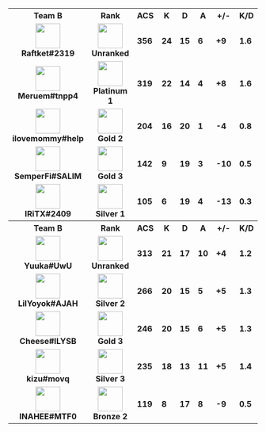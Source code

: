 <table>
  <tr>
    <th align="center">Team B</th>
    <th>Rank
    </th><th title="Average Combat Score">ACS</th>
    <th title="Kills">K</th>
    <th title="Deaths">D</th>
    <th title="Assists">A</th>
    <th title="Kill Difference">+/-</th>
    <th title="Kill/Death Ratio">K/D</th>
    <th title="Average Damage Delta per Second">DDÎ”</th>
    <th>ADR</th>
    <th>HS%</th>
    <th>KAST</th>
    <th>FK</th>
    <th>FD</th>
    <th>MK</th>
  </tr><tr>
      <td align="center">
        <img src="https://titles.trackercdn.com/valorant-api/agents/320b2a48-4d9b-a075-30f1-1f93a9b638fa/displayicon.png" width="50">
        <br>
        <b>
          Raftket#2319
        </b></td>
      <td align="center">
        <img src="https://trackercdn.com/cdn/tracker.gg/valorant/icons/tiersv2/0.png" width="50">
        <br>
        <b>Unranked</b>
      </td><td>
        <b>356</b>
      </td>
      <td>
        <b>24</b>
      </td>
      <td>
        <b>15</b>
      </td>
      <td>
        <b>6</b>
      </td>
      <td>
        <b>+9
        </b>
      </td>
      <td>
        <b>1.6</b>
      </td>
      <td>
        <b>104</b>
      </td>
      <td>
        <b>236.0</b>
      </td>
      <td>
        <b>24.4%</b>
      </td>
      <td>
        <b>76.0%</b>
      </td>
      <td>
        <b>0</b>
      </td>
      <td>
        <b>1</b>
      </td>
      <td>
        <b>4</b>
      </td>
    </tr><tr>
      <td align="center">
        <img src="https://titles.trackercdn.com/valorant-api/agents/22697a3d-45bf-8dd7-4fec-84a9e28c69d7/displayicon.png" width="50">
        <br>
        <b>
          Meruem#tnpp4
        </b></td>
      <td align="center">
        <img src="https://trackercdn.com/cdn/tracker.gg/valorant/icons/tiersv2/15.png" width="50">
        <br>
        <b>Platinum 1</b>
      </td><td>
        <b>319</b>
      </td>
      <td>
        <b>22</b>
      </td>
      <td>
        <b>14</b>
      </td>
      <td>
        <b>4</b>
      </td>
      <td>
        <b>+8
        </b>
      </td>
      <td>
        <b>1.6</b>
      </td>
      <td>
        <b>52</b>
      </td>
      <td>
        <b>209.1</b>
      </td>
      <td>
        <b>31.0%</b>
      </td>
      <td>
        <b>67.0%</b>
      </td>
      <td>
        <b>3</b>
      </td>
      <td>
        <b>0</b>
      </td>
      <td>
        <b>2</b>
      </td>
    </tr><tr>
      <td align="center">
        <img src="https://titles.trackercdn.com/valorant-api/agents/1dbf2edd-4729-0984-3115-daa5eed44993/displayicon.png" width="50">
        <br>
        <b>
          ilovemommy#help
        </b></td>
      <td align="center">
        <img src="https://trackercdn.com/cdn/tracker.gg/valorant/icons/tiersv2/13.png" width="50">
        <br>
        <b>Gold 2</b>
      </td><td>
        <b>204</b>
      </td>
      <td>
        <b>16</b>
      </td>
      <td>
        <b>20</b>
      </td>
      <td>
        <b>1</b>
      </td>
      <td>
        <b>-4
        </b>
      </td>
      <td>
        <b>0.8</b>
      </td>
      <td>
        <b>-27</b>
      </td>
      <td>
        <b>142.4</b>
      </td>
      <td>
        <b>21.6%</b>
      </td>
      <td>
        <b>62.0%</b>
      </td>
      <td>
        <b>0</b>
      </td>
      <td>
        <b>2</b>
      </td>
      <td>
        <b>1</b>
      </td>
    </tr><tr>
      <td align="center">
        <img src="https://titles.trackercdn.com/valorant-api/agents/a3bfb853-43b2-7238-a4f1-ad90e9e46bcc/displayicon.png" width="50">
        <br>
        <b>
          SemperFi#SALIM
        </b></td>
      <td align="center">
        <img src="https://trackercdn.com/cdn/tracker.gg/valorant/icons/tiersv2/14.png" width="50">
        <br>
        <b>Gold 3</b>
      </td><td>
        <b>142</b>
      </td>
      <td>
        <b>9</b>
      </td>
      <td>
        <b>19</b>
      </td>
      <td>
        <b>3</b>
      </td>
      <td>
        <b>-10
        </b>
      </td>
      <td>
        <b>0.5</b>
      </td>
      <td>
        <b>-72</b>
      </td>
      <td>
        <b>93.0</b>
      </td>
      <td>
        <b>25.8%</b>
      </td>
      <td>
        <b>57.0%</b>
      </td>
      <td>
        <b>1</b>
      </td>
      <td>
        <b>3</b>
      </td>
      <td>
        <b>0</b>
      </td>
    </tr><tr>
      <td align="center">
        <img src="https://titles.trackercdn.com/valorant-api/agents/add6443a-41bd-e414-f6ad-e58d267f4e95/displayicon.png" width="50">
        <br>
        <b>
          IRiTX#2409
        </b></td>
      <td align="center">
        <img src="https://trackercdn.com/cdn/tracker.gg/valorant/icons/tiersv2/9.png" width="50">
        <br>
        <b>Silver 1</b>
      </td><td>
        <b>105</b>
      </td>
      <td>
        <b>6</b>
      </td>
      <td>
        <b>19</b>
      </td>
      <td>
        <b>4</b>
      </td>
      <td>
        <b>-13
        </b>
      </td>
      <td>
        <b>0.3</b>
      </td>
      <td>
        <b>-79</b>
      </td>
      <td>
        <b>70.9</b>
      </td>
      <td>
        <b>9.1%</b>
      </td>
      <td>
        <b>57.0%</b>
      </td>
      <td>
        <b>2</b>
      </td>
      <td>
        <b>9</b>
      </td>
      <td>
        <b>0</b>
      </td>
    </tr><tr>
    <th align="center">Team B</th>
    <th>Rank
    </th><th title="Average Combat Score">ACS</th>
    <th title="Kills">K</th>
    <th title="Deaths">D</th>
    <th title="Assists">A</th>
    <th title="Kill Difference">+/-</th>
    <th title="Kill/Death Ratio">K/D</th>
    <th title="Average Damage Delta per Second">DDÎ”</th>
    <th>ADR</th>
    <th>HS%</th>
    <th>KAST</th>
    <th>FK</th>
    <th>FD</th>
    <th>MK</th>
  </tr><tr>
      <td align="center">
        <img src="https://titles.trackercdn.com/valorant-api/agents/569fdd95-4d10-43ab-ca70-79becc718b46/displayicon.png" width="50">
        <br>
        <b>
          Yuuka#UwU
        </b></td>
      <td align="center">
        <img src="https://trackercdn.com/cdn/tracker.gg/valorant/icons/tiersv2/0.png" width="50">
        <br>
        <b>Unranked</b>
      </td><td>
        <b>313</b>
      </td>
      <td>
        <b>21</b>
      </td>
      <td>
        <b>17</b>
      </td>
      <td>
        <b>10</b>
      </td>
      <td>
        <b>+4
        </b>
      </td>
      <td>
        <b>1.2</b>
      </td>
      <td>
        <b>52</b>
      </td>
      <td>
        <b>209.2</b>
      </td>
      <td>
        <b>3.2%</b>
      </td>
      <td>
        <b>86.0%</b>
      </td>
      <td>
        <b>7</b>
      </td>
      <td>
        <b>1</b>
      </td>
      <td>
        <b>2</b>
      </td>
    </tr><tr>
      <td align="center">
        <img src="https://titles.trackercdn.com/valorant-api/agents/7f94d92c-4234-0a36-9646-3a87eb8b5c89/displayicon.png" width="50">
        <br>
        <b>
          LilYoyok#AJAH
        </b></td>
      <td align="center">
        <img src="https://trackercdn.com/cdn/tracker.gg/valorant/icons/tiersv2/10.png" width="50">
        <br>
        <b>Silver 2</b>
      </td><td>
        <b>266</b>
      </td>
      <td>
        <b>20</b>
      </td>
      <td>
        <b>15</b>
      </td>
      <td>
        <b>5</b>
      </td>
      <td>
        <b>+5
        </b>
      </td>
      <td>
        <b>1.3</b>
      </td>
      <td>
        <b>34</b>
      </td>
      <td>
        <b>169.5</b>
      </td>
      <td>
        <b>14.9%</b>
      </td>
      <td>
        <b>81.0%</b>
      </td>
      <td>
        <b>4</b>
      </td>
      <td>
        <b>3</b>
      </td>
      <td>
        <b>1</b>
      </td>
    </tr><tr>
      <td align="center">
        <img src="https://titles.trackercdn.com/valorant-api/agents/1e58de9c-4950-5125-93e9-a0aee9f98746/displayicon.png" width="50">
        <br>
        <b>
          Cheese#ILYSB
        </b></td>
      <td align="center">
        <img src="https://trackercdn.com/cdn/tracker.gg/valorant/icons/tiersv2/14.png" width="50">
        <br>
        <b>Gold 3</b>
      </td><td>
        <b>246</b>
      </td>
      <td>
        <b>20</b>
      </td>
      <td>
        <b>15</b>
      </td>
      <td>
        <b>6</b>
      </td>
      <td>
        <b>+5
        </b>
      </td>
      <td>
        <b>1.3</b>
      </td>
      <td>
        <b>5</b>
      </td>
      <td>
        <b>165.4</b>
      </td>
      <td>
        <b>10.2%</b>
      </td>
      <td>
        <b>67.0%</b>
      </td>
      <td>
        <b>2</b>
      </td>
      <td>
        <b>0</b>
      </td>
      <td>
        <b>2</b>
      </td>
    </tr><tr>
      <td align="center">
        <img src="https://titles.trackercdn.com/valorant-api/agents/1dbf2edd-4729-0984-3115-daa5eed44993/displayicon.png" width="50">
        <br>
        <b>
          kizu#movq
        </b></td>
      <td align="center">
        <img src="https://trackercdn.com/cdn/tracker.gg/valorant/icons/tiersv2/11.png" width="50">
        <br>
        <b>Silver 3</b>
      </td><td>
        <b>235</b>
      </td>
      <td>
        <b>18</b>
      </td>
      <td>
        <b>13</b>
      </td>
      <td>
        <b>11</b>
      </td>
      <td>
        <b>+5
        </b>
      </td>
      <td>
        <b>1.4</b>
      </td>
      <td>
        <b>21</b>
      </td>
      <td>
        <b>152.7</b>
      </td>
      <td>
        <b>3.9%</b>
      </td>
      <td>
        <b>95.0%</b>
      </td>
      <td>
        <b>0</b>
      </td>
      <td>
        <b>0</b>
      </td>
      <td>
        <b>1</b>
      </td>
    </tr><tr>
      <td align="center">
        <img src="https://titles.trackercdn.com/valorant-api/agents/eb93336a-449b-9c1b-0a54-a891f7921d69/displayicon.png" width="50">
        <br>
        <b>
          INAHEE#MTF0
        </b></td>
      <td align="center">
        <img src="https://trackercdn.com/cdn/tracker.gg/valorant/icons/tiersv2/7.png" width="50">
        <br>
        <b>Bronze 2</b>
      </td><td>
        <b>119</b>
      </td>
      <td>
        <b>8</b>
      </td>
      <td>
        <b>17</b>
      </td>
      <td>
        <b>8</b>
      </td>
      <td>
        <b>-9
        </b>
      </td>
      <td>
        <b>0.5</b>
      </td>
      <td>
        <b>-91</b>
      </td>
      <td>
        <b>75.8</b>
      </td>
      <td>
        <b>9.8%</b>
      </td>
      <td>
        <b>67.0%</b>
      </td>
      <td>
        <b>2</b>
      </td>
      <td>
        <b>2</b>
      </td>
      <td>
        <b>1</b>
      </td>
    </tr></table>

